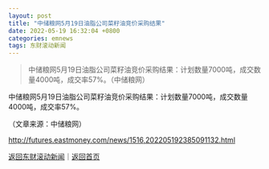 ```yaml
---
layout: post
title: "中储粮网5月19日油脂公司菜籽油竞价采购结果"
date: 2022-05-19 16:32:04 +0800
categories: emnews
tags: 东财滚动新闻
---
```

> 中储粮网5月19日油脂公司菜籽油竞价采购结果：计划数量7000吨，成交数量4000吨，成交率57%。（中储粮网）

<p>中储粮网5月19日油脂公司菜籽油竞价采购结果：计划数量7000吨，成交数量4000吨，成交率57%。</p><p class="em_media">（文章来源：中储粮网）</p>

<http://futures.eastmoney.com/news/1516,202205192385091132.html>

[返回东财滚动新闻](//finews.withounder.com/emnews/)｜[返回首页](//finews.withounder.com/)